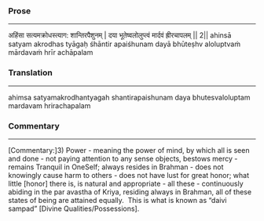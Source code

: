 ### Prose 
 --- 
अहिंसा सत्यमक्रोधस्त्याग: शान्तिरपैशुनम् |
दया भूतेष्वलोलुप्त्वं मार्दवं ह्रीरचापलम् || 2||
ahinsā satyam akrodhas tyāgaḥ śhāntir apaiśhunam
dayā bhūteṣhv aloluptvaṁ mārdavaṁ hrīr achāpalam

### Translation 
 --- 
ahimsa satyamakrodhantyagah shantirapaishunam daya bhutesvaloluptam mardavam hrirachapalam

### Commentary 
 --- 
[Commentary:]3) Power - meaning the power of mind, by which all is seen and done - not paying attention to any sense objects, bestows mercy - remains Tranquil in OneSelf; always resides in Brahman - does not knowingly cause harm to others - does not have lust for great honor; what little [honor] there is, is natural and appropriate - all these - continuously abiding in the par avastha of Kriya, residing always in Brahman, all of these states of being are attained equally.  This is what is known as “daivi sampad” [Divine Qualities/Possessions].